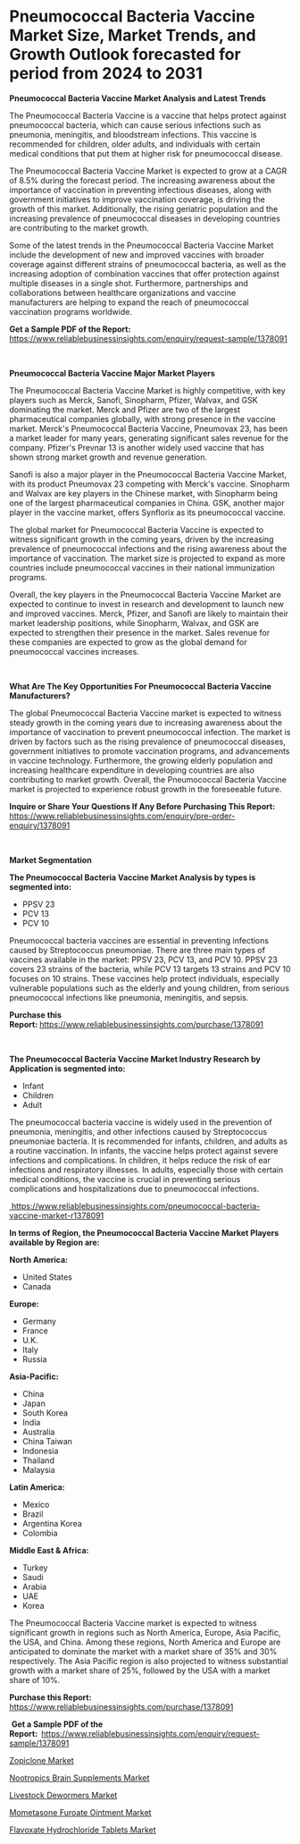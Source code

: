 <p><h1>Pneumococcal Bacteria Vaccine Market Size, Market Trends, and Growth Outlook forecasted for period from 2024 to 2031</h1></p><p><strong>Pneumococcal Bacteria Vaccine Market Analysis and Latest Trends</strong></p>
<p><p>The Pneumococcal Bacteria Vaccine is a vaccine that helps protect against pneumococcal bacteria, which can cause serious infections such as pneumonia, meningitis, and bloodstream infections. This vaccine is recommended for children, older adults, and individuals with certain medical conditions that put them at higher risk for pneumococcal disease.</p><p>The Pneumococcal Bacteria Vaccine Market is expected to grow at a CAGR of 8.5% during the forecast period. The increasing awareness about the importance of vaccination in preventing infectious diseases, along with government initiatives to improve vaccination coverage, is driving the growth of this market. Additionally, the rising geriatric population and the increasing prevalence of pneumococcal diseases in developing countries are contributing to the market growth.</p><p>Some of the latest trends in the Pneumococcal Bacteria Vaccine Market include the development of new and improved vaccines with broader coverage against different strains of pneumococcal bacteria, as well as the increasing adoption of combination vaccines that offer protection against multiple diseases in a single shot. Furthermore, partnerships and collaborations between healthcare organizations and vaccine manufacturers are helping to expand the reach of pneumococcal vaccination programs worldwide.</p></p>
<p><strong>Get a Sample PDF of the Report:&nbsp;</strong> <a href="https://www.reliablebusinessinsights.com/enquiry/request-sample/1378091">https://www.reliablebusinessinsights.com/enquiry/request-sample/1378091</a></p>
<p>&nbsp;</p>
<p><strong>Pneumococcal Bacteria Vaccine Major Market Players</strong></p>
<p><p>The Pneumococcal Bacteria Vaccine Market is highly competitive, with key players such as Merck, Sanofi, Sinopharm, Pfizer, Walvax, and GSK dominating the market. Merck and Pfizer are two of the largest pharmaceutical companies globally, with strong presence in the vaccine market. Merck's Pneumococcal Bacteria Vaccine, Pneumovax 23, has been a market leader for many years, generating significant sales revenue for the company. Pfizer's Prevnar 13 is another widely used vaccine that has shown strong market growth and revenue generation. </p><p>Sanofi is also a major player in the Pneumococcal Bacteria Vaccine Market, with its product Pneumovax 23 competing with Merck's vaccine. Sinopharm and Walvax are key players in the Chinese market, with Sinopharm being one of the largest pharmaceutical companies in China. GSK, another major player in the vaccine market, offers Synflorix as its pneumococcal vaccine.</p><p>The global market for Pneumococcal Bacteria Vaccine is expected to witness significant growth in the coming years, driven by the increasing prevalence of pneumococcal infections and the rising awareness about the importance of vaccination. The market size is projected to expand as more countries include pneumococcal vaccines in their national immunization programs.</p><p>Overall, the key players in the Pneumococcal Bacteria Vaccine Market are expected to continue to invest in research and development to launch new and improved vaccines. Merck, Pfizer, and Sanofi are likely to maintain their market leadership positions, while Sinopharm, Walvax, and GSK are expected to strengthen their presence in the market. Sales revenue for these companies are expected to grow as the global demand for pneumococcal vaccines increases.</p></p>
<p>&nbsp;</p>
<p><strong>What Are The Key Opportunities For Pneumococcal Bacteria Vaccine Manufacturers?</strong></p>
<p><p>The global Pneumococcal Bacteria Vaccine market is expected to witness steady growth in the coming years due to increasing awareness about the importance of vaccination to prevent pneumococcal infection. The market is driven by factors such as the rising prevalence of pneumococcal diseases, government initiatives to promote vaccination programs, and advancements in vaccine technology. Furthermore, the growing elderly population and increasing healthcare expenditure in developing countries are also contributing to market growth. Overall, the Pneumococcal Bacteria Vaccine market is projected to experience robust growth in the foreseeable future.</p></p>
<p><strong>Inquire or Share Your Questions If Any Before Purchasing This Report:</strong> <a href="https://www.reliablebusinessinsights.com/enquiry/pre-order-enquiry/1378091">https://www.reliablebusinessinsights.com/enquiry/pre-order-enquiry/1378091</a></p>
<p>&nbsp;</p>
<p><strong>Market Segmentation</strong></p>
<p><strong>The Pneumococcal Bacteria Vaccine Market Analysis by types is segmented into:</strong></p>
<p><ul><li>PPSV 23</li><li>PCV 13</li><li>PCV 10</li></ul></p>
<p><p>Pneumococcal bacteria vaccines are essential in preventing infections caused by Streptococcus pneumoniae. There are three main types of vaccines available in the market: PPSV 23, PCV 13, and PCV 10. PPSV 23 covers 23 strains of the bacteria, while PCV 13 targets 13 strains and PCV 10 focuses on 10 strains. These vaccines help protect individuals, especially vulnerable populations such as the elderly and young children, from serious pneumococcal infections like pneumonia, meningitis, and sepsis.</p></p>
<p><strong>Purchase this Report:&nbsp;</strong><a href="https://www.reliablebusinessinsights.com/purchase/1378091">https://www.reliablebusinessinsights.com/purchase/1378091</a></p>
<p>&nbsp;</p>
<p><strong>The Pneumococcal Bacteria Vaccine Market Industry Research by Application is segmented into:</strong></p>
<p><ul><li>Infant</li><li>Children</li><li>Adult</li></ul></p>
<p><p>The pneumococcal bacteria vaccine is widely used in the prevention of pneumonia, meningitis, and other infections caused by Streptococcus pneumoniae bacteria. It is recommended for infants, children, and adults as a routine vaccination. In infants, the vaccine helps protect against severe infections and complications. In children, it helps reduce the risk of ear infections and respiratory illnesses. In adults, especially those with certain medical conditions, the vaccine is crucial in preventing serious complications and hospitalizations due to pneumococcal infections.</p></p>
<p><a href="https://www.reliablebusinessinsights.com/pneumococcal-bacteria-vaccine-market-r1378091">&nbsp;https://www.reliablebusinessinsights.com/pneumococcal-bacteria-vaccine-market-r1378091</a></p>
<p><strong>In terms of Region, the Pneumococcal Bacteria Vaccine Market Players available by Region are:</strong></p>
<p>
    <p> <strong> North America: </strong>
        <ul>
            <li>United States</li>
            <li>Canada</li>
        </ul>
        </p> 
    <p> <strong> Europe: </strong>
        <ul>
            <li>Germany</li>
            <li>France</li>
            <li>U.K.</li>
            <li>Italy</li>
            <li>Russia</li>
        </ul>
        </p> 
    <p> <strong> Asia-Pacific: </strong>
        <ul>
            <li>China</li>
            <li>Japan</li>
            <li>South Korea</li>
            <li>India</li>
            <li>Australia</li>
            <li>China Taiwan</li>
            <li>Indonesia</li>
            <li>Thailand</li>
            <li>Malaysia</li>
        </ul>
        </p> 
    <p> <strong> Latin America: </strong>
        <ul>
            <li>Mexico</li>
            <li>Brazil</li>
            <li>Argentina Korea</li>
            <li>Colombia</li>
        </ul>
        </p> 
    <p> <strong> Middle East & Africa: </strong>
        <ul>
            <li>Turkey</li>
            <li>Saudi</li>
            <li>Arabia</li>
            <li>UAE</li>
            <li>Korea</li>
        </ul>
    </p>
    </p>
<p><p>The Pneumococcal Bacteria Vaccine market is expected to witness significant growth in regions such as North America, Europe, Asia Pacific, the USA, and China. Among these regions, North America and Europe are anticipated to dominate the market with a market share of 35% and 30% respectively. The Asia Pacific region is also projected to witness substantial growth with a market share of 25%, followed by the USA with a market share of 10%.</p></p>
<p><strong>Purchase this Report: </strong><a href="https://www.reliablebusinessinsights.com/purchase/1378091">https://www.reliablebusinessinsights.com/purchase/1378091</a></p>
<p>&nbsp;<strong>Get a Sample PDF of the Report:&nbsp;&nbsp;</strong><a href="https://www.reliablebusinessinsights.com/enquiry/request-sample/1378091">https://www.reliablebusinessinsights.com/enquiry/request-sample/1378091</a></p>
<p><strong></strong></p>
<p><p><a href="https://github.com/mandarincruisesvn/Market-Research-Report-List-1/blob/main/zopiclone-market.md">Zopiclone Market</a></p><p><a href="https://github.com/julyju69/Market-Research-Report-List-4/blob/main/nootropics-brain-supplements-market.md">Nootropics Brain Supplements Market</a></p><p><a href="https://github.com/gdfhhhj/Market-Research-Report-List-6/blob/main/livestock-dewormers-market.md">Livestock Dewormers Market</a></p><p><a href="https://github.com/julian6Skinner/Market-Research-Report-List-1/blob/main/mometasone-furoate-ointment-market.md">Mometasone Furoate Ointment Market</a></p><p><a href="https://github.com/RichRobinson5/Market-Research-Report-List-6/blob/main/flavoxate-hydrochloride-tablets-market.md">Flavoxate Hydrochloride Tablets Market</a></p></p>